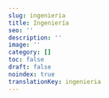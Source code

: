 ```yaml
---
slug: ingenieria
title: Ingeniería
seo: ''
description: ''
image: ''
category: []
toc: false
draft: false
noindex: true
translationKey: ingenieria
---
```

